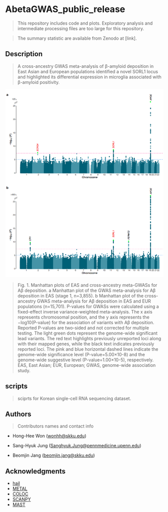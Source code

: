 # AbetaGWAS_public_release

> This repository includes code and plots. Exploratory analysis and intermediate processing files are too large for this repository.

> The summary statistic are available from Zenodo at [link]. 

## Description

> A cross-ancestry GWAS meta-analysis of β-amyloid deposition in East Asian and European populations identified a novel SORL1 locus and highlighted its differential expression in microglia associated with β-amyloid positivity.

<p align="center">
 <img src="figures/Figure1.png">
</p>

> Fig. 1. Manhattan plots of EAS and cross-ancestry meta-GWASs for Aβ deposition. a Manhattan plot of the GWAS meta-analysis for Aβ deposition in EAS (stage 1, n=3,855). b Manhattan plot of the cross-ancestry GWAS meta-analysis for Aβ deposition in EAS and EUR populations (n=15,701). P-values for GWASs were calculated using a fixed-effect inverse variance-weighted meta-analysis. The x axis represents chromosomal position, and the y axis represents the −log10(P-value) for the association of variants with Aβ deposition. Reported P-values are two-sided and not corrected for multiple testing. The light green dots represent the genome-wide significant lead variants. The red text highlights previously unreported loci along with their mapped genes, while the black text indicates previously reported loci. The pink and blue horizontal dashed lines indicate the genome-wide significance level (P-value=5.00×10-8) and the genome-wide suggestive level (P-value=1.00×10-5), respectively. EAS, East Asian; EUR, European; GWAS, genome-wide association study.

## scripts
> sciprts for Korean single-cell RNA sequencing dataset.  

## Authors

> Contributors names and contact info

- Hong-Hee Won (wonhh@skku.edu)

- Sang-Hyuk Jung (Sanghyuk.Jung@pennmedicine.upenn.edu)

- Beomjin Jang (beomjin.jang@skku.edu)


## Acknowledgments

* [hail](https://github.com/hail-is/hail)
* [METAL](https://genome.sph.umich.edu/wiki/METAL_Documentation)
* [COLOC](https://github.com/chr1swallace/coloc)
* [SCANPY](https://scanpy.readthedocs.io/en/stable/installation.html)
* [MAST](https://rglab.github.io/MAST/)

